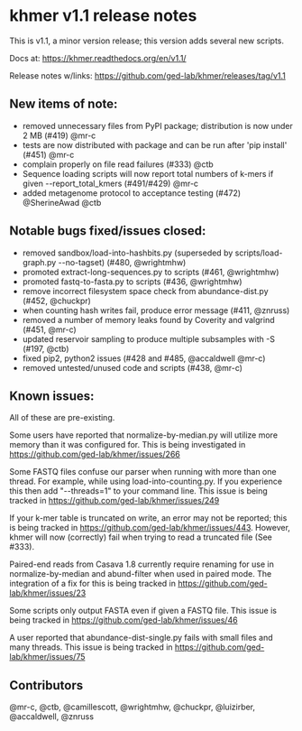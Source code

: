 # khmer v1.1 release notes

This is v1.1, a minor version release; this version adds several new scripts.

Docs at: https://khmer.readthedocs.org/en/v1.1/

Release notes w/links: https://github.com/ged-lab/khmer/releases/tag/v1.1

## New items of note:

* removed unnecessary files from PyPI package; distribution is now under 2 MB (#419) @mr-c
* tests are now distributed with package and can be run after 'pip install' (#451) @mr-c
* complain properly on file read failures (#333) @ctb
* Sequence loading scripts will now report total numbers of k-mers if given --report_total_kmers (#491/#429) @mr-c
* added metagenome protocol to acceptance testing (#472) @SherineAwad @ctb

## Notable bugs fixed/issues closed:

* removed sandbox/load-into-hashbits.py (superseded by scripts/load-graph.py --no-tagset) (#480, @wrightmhw)
* promoted extract-long-sequences.py to scripts (#461, @wrightmhw)
* promoted fastq-to-fasta.py to scripts (#436, @wrightmhw)
* remove incorrect filesystem space check from abundance-dist.py (#452, @chuckpr)
* when counting hash writes fail, produce error message (#411, @znruss)
* removed a number of memory leaks found by Coverity and valgrind (#451, @mr-c)
* updated reservoir sampling to produce multiple subsamples with -S (#197, @ctb)
* fixed pip2, python2 issues (#428 and #485, @accaldwell @mr-c)
* removed untested/unused code and scripts (#438, @mr-c)

## Known issues:

All of these are pre-existing.

Some users have reported that normalize-by-median.py will utilize more
memory than it was configured for. This is being investigated in
https://github.com/ged-lab/khmer/issues/266

Some FASTQ files confuse our parser when running with more than one thread.
For example, while using load-into-counting.py. If you experience this then
add "--threads=1" to your command line. This issue is being tracked in
https://github.com/ged-lab/khmer/issues/249

If your k-mer table is truncated on write, an error may not be reported; this
is being tracked in https://github.com/ged-lab/khmer/issues/443.
However, khmer will now (correctly) fail when trying to read a truncated file
(See #333).

Paired-end reads from Casava 1.8 currently require renaming for use in
normalize-by-median and abund-filter when used in paired mode. The
integration of a fix for this is being tracked in https://github.com/ged-lab/khmer/issues/23

Some scripts only output FASTA even if given a FASTQ file. This issue
is being tracked in https://github.com/ged-lab/khmer/issues/46

A user reported that abundance-dist-single.py fails with small files and many
threads. This issue is being tracked in https://github.com/ged-lab/khmer/issues/75

## Contributors

@mr-c, @ctb, @camillescott, @wrightmhw, @chuckpr, @luizirber, @accaldwell,
@znruss

